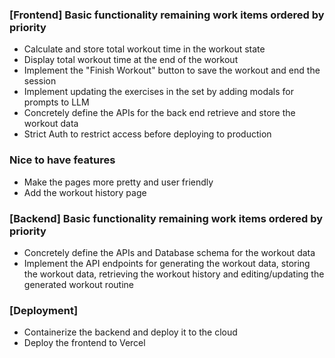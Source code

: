 ### [Frontend] Basic functionality remaining work items ordered by priority

- Calculate and store total workout time in the workout state
- Display total workout time at the end of the workout
- Implement the "Finish Workout" button to save the workout and end the session
- Implement updating the exercises in the set by adding modals for prompts to LLM
- Concretely define the APIs for the back end retrieve and store the workout data
- Strict Auth to restrict access before deploying to production

### Nice to have features

- Make the pages more pretty and user friendly
- Add the workout history page


### [Backend] Basic functionality remaining work items ordered by priority

- Concretely define the APIs and Database schema for the workout data
- Implement the API endpoints for generating the workout data, storing the workout data, retrieving the workout history and editing/updating the generated workout routine

### [Deployment]

- Containerize the backend and deploy it to the cloud
- Deploy the frontend to Vercel